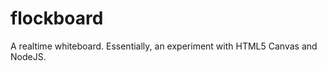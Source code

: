 flockboard
==========

A realtime whiteboard. Essentially, an experiment with HTML5 Canvas and NodeJS.